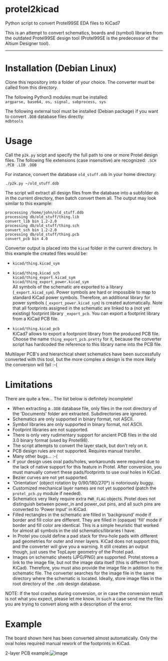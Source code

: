 # protel2kicad
Python script to convert Protel99SE EDA files to KiCad7

This is an attempt to convert schematics, boards and (symbol) libraries from the outdated Protel99SE design tool (Protel99SE is the predecessor of the Altium Designer tool).

---

# Installation (Debian Linux)
Clone this repository into a folder of your choice. The converter must be called from this directory.

The following Python3 modules must be installed:<br>
`argparse, base64, os, signal, subprocess, sys`

The following external tool must be installed (Debian package) if you want to convert `.DDB` database files directly:<br>
`mdbtools`

# Usage
Call the `p2k.py` scipt and specify the full path to one or more Protel design files. The following file extensions (case insensitive) are recognized: `.SCH .PCB .LIB .DDB`

For instance, convert the database `old_stuff.ddb` in your home directory:<br>

    ./p2k.py ~/old_stuff.ddb

The script will extract all design files from the database into a subfolder `db` in the current directory, then batch convert them all. The output may look similar to this example:

    processing /home/john/old_stuff.ddb
    processing db/old_stuff/thing.lib
    convert_lib bin 1.2-2.0
    processing db/old_stuff/thing.sch
    convert_sch bin 1.2-2.0
    processing db/old_stuff/thing.pcb
    convert_pcb bin 4.0

Converter output is placed into the `kicad` folder in the current directory. In this example the created files would be:

  * `kicad/thing.kicad_sym`

  * `kicad/thing.kicad_sch`<br>
    `kicad/thing_export.kicad_sym`<br>
    `kicad/thing_export_power.kicad_sym`<br>
All symbols of the schematic are exported to a library (`_export.kicad_sym`). Power symbols are hard or impossible to map to standard KiCad power symbols. Therefore, an additional library for power symbols (`_export_power.kicad_sym`) is created automatically. Note that all footprints assigned in the schematic are linked to a (not yet existing) footprint library `_export_pcb`. You can export a footprint library from a KiCad PCB file.

  * `kicad/thing.kicad_pcb`<br>
KiCad7 allows to export a footproint library from the produced PCB file. Choose the name `thing_export_pcb.pretty` for it, because the converter script has hardcoded the reference to this library name into the PCB file.

Multilayer PCB's and hierarchical sheet schematics have been successfully converted with this tool, but the more complex a design is the more likely the conversion will fail :-(

# Limitations

There are quite a few...   The list below is definitely incomplete!

  * When extracting a `.DDB` database file, only files in the root directory of the 'Documents' folder are extracted. Subdirectories are ignored.
  * Schematics are only supported in binary format, not ASCII.
  * Symbol libraries are only supported in binary format, not ASCII.
  * Footprint libraries are not supported.
  * There is only very rudimentary support for ancient PCB files in the old 3.0 binary format (used by Protel98).
  * The script attempts to convert the layer stack, but don't rely on it.
  * PCB design rules are not supported. Requires manual transfer.
  * Many other bugs... :-(
  * If your design uses oval pads/holes, workarounds were required due to the lack of native support for this feature in Protel. After conversion, you must manually convert these pads/footprints to use oval holes in KiCad.
  * Bezier curves are not yet supported.
  * 'Orientation' (object rotation by 0/90/180/270°) is notoriously buggy.
  * Customized mechanical layer names are not yet supported (patch the `protel_pcb.py` module if needed).
  * Schematics very likely require extra `PWR_FLAG` objects. Protel does not distinguish between power_in and power_out pins, and all such pins are converted to 'Power Input' in KiCad.
  * Filled rectangles in the schematic are filled in 'background' mode if border and fill color are different. They are filled in (opaque) 'fill' mode if border and fill color are identical. This is a simple heuristic that worked for almost all symbols in the old schematics/libraries I have.
  * In Protel you could define a pad stack for thru-hole pads with different pad geometries for outer and inner layers. KiCad does not support this, and the converter will give you a warning. It still creates an output though, just uses the TopLayer geometry of the Protel pad.
  * Images on schematic sheets (JPG/PNG) are supported. Protel stores a link to the image file, but not the image data itself (this is different from KiCad). Therefore, you must also provide the image file in addition to the schematic file. The converter searches for the image file in the same directory where the schematic is located. Ideally, store image files in the root directory of the `.ddb` design database.

NOTE: If the tool crashes during conversion, or in case the conversion result is not what you expect, please let me know. In such a case send me the files you are trying to convert along with a description of the error.

# Example
The board shown here has been converted almost automatically. Only the oval holes required manual rework of the footprints in KiCad.

2-layer PCB example:![image](https://user-images.githubusercontent.com/32458301/228797211-e99c50bf-944c-412b-a244-165cab7c292b.png)


